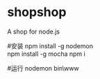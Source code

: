 # shopshop

A shop for node.js

#安装
npm install -g nodemon  
npm install -g mocha
npm i

#运行
nodemon bin\www
